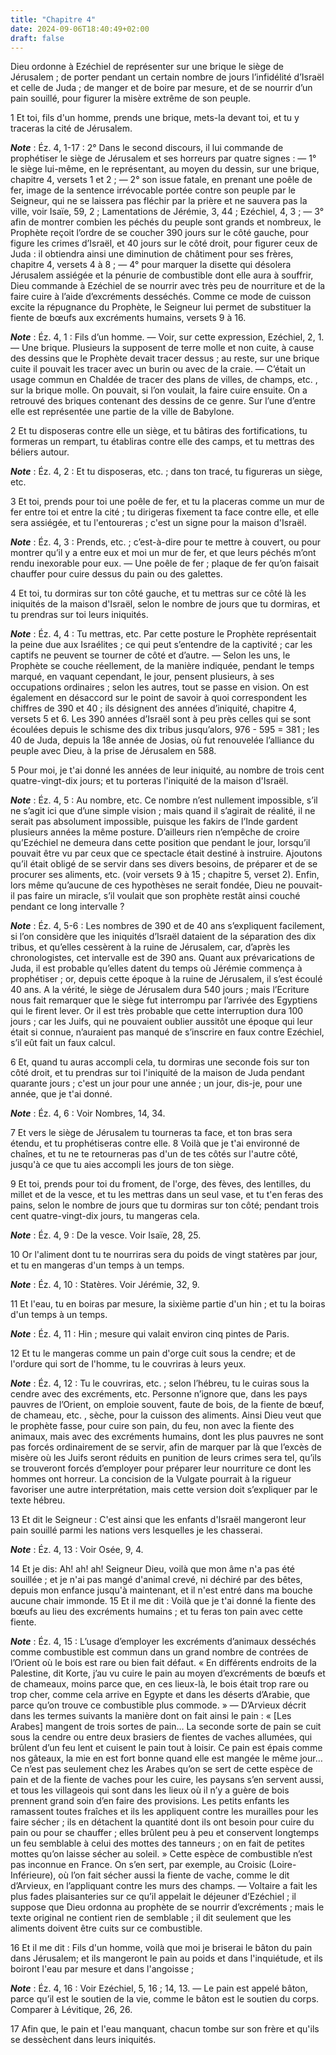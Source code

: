 ```yaml
---
title: "Chapitre 4"
date: 2024-09-06T18:40:49+02:00
draft: false
---
```



Dieu ordonne à Ezéchiel de représenter sur une brique le siège de Jérusalem ; de porter pendant un certain nombre de jours l’infidélité d’Israël et celle de Juda ; de manger et de boire par mesure, et de se nourrir d’un pain souillé, pour figurer la misère extrême de son peuple.


1 Et toi, fils d'un homme, prends une brique, mets-la devant toi, et tu y traceras la cité de Jérusalem.

***Note*** :  Éz. 4, 1-17 : 2° Dans le second discours, il lui commande de prophétiser le siège de Jérusalem et ses horreurs par quatre signes : ― 1° le siège lui-même, en le représentant, au moyen du dessin, sur une brique, chapitre 4, versets 1 et 2 ; ― 2° son issue fatale, en prenant une poêle de fer, image de la sentence irrévocable portée contre son peuple par le Seigneur, qui ne se laissera pas fléchir par la prière et ne sauvera pas la ville, voir Isaïe, 59, 2 ; Lamentations de Jérémie, 3, 44 ; Ezéchiel, 4, 3 ; ― 3° afin de montrer combien les péchés du peuple sont grands et nombreux, le Prophète reçoit l’ordre de se coucher 390 jours sur le côté gauche, pour figure les crimes d’Israël, et 40 jours sur le côté droit, pour figurer ceux de Juda : il obtiendra ainsi une diminution de châtiment pour ses frères, chapitre 4, versets 4 à 8 ; ― 4° pour marquer la disette qui désolera Jérusalem assiégée et la pénurie de combustible dont elle aura à souffrir, Dieu commande à Ezéchiel de se nourrir avec très peu de
nourriture et de la faire cuire à l’aide d’excréments desséchés. Comme ce mode de cuisson excite la répugnance du Prophète, le Seigneur lui permet de substituer la fiente de bœufs aux excréments humains, versets 9 à 16.

***Note*** :  Éz. 4, 1 : Fils d’un homme. ― Voir, sur cette expression, Ezéchiel, 2, 1. ― Une brique. Plusieurs la supposent de terre molle et non cuite, à cause des dessins que le Prophète devait tracer dessus ; au reste, sur une brique cuite il pouvait les tracer avec un burin ou avec de la craie. ― C’était un usage commun en Chaldée de tracer des plans de villes, de champs, etc. , sur la brique molle. On pouvait, si l’on voulait, la faire cuire ensuite. On a retrouvé des briques contenant des dessins de ce genre. Sur l’une d’entre elle est représentée une partie de la ville de Babylone.

2 Et tu disposeras contre elle un siège, et tu bâtiras des fortifications, tu formeras un rempart, tu établiras contre elle des camps, et tu mettras des béliers autour.

***Note*** :  Éz. 4, 2 : Et tu disposeras, etc. ; dans ton tracé, tu figureras un siège, etc.

3 Et toi, prends pour toi une poêle de fer, et tu la placeras comme un mur de fer entre toi et entre la cité ; tu dirigeras fixement ta face contre elle, et elle sera assiégée, et tu l'entoureras ; c'est un signe pour la maison d'Israël.

***Note*** :  Éz. 4, 3 : Prends, etc. ; c’est-à-dire pour te mettre à couvert, ou pour montrer qu’il y a entre eux et moi un mur de fer, et que leurs péchés m’ont rendu inexorable pour eux. ― Une poêle de fer ; plaque de fer qu’on faisait chauffer pour cuire dessus du pain ou des galettes.


4 Et toi, tu dormiras sur ton côté gauche, et tu mettras sur ce côté là les iniquités de la maison d'Israël, selon le nombre de jours que tu dormiras, et tu prendras sur toi leurs iniquités.

***Note*** :  Éz. 4, 4 : Tu mettras, etc. Par cette posture le Prophète représentait la peine due aux Israélites ; ce qui peut s’entendre de la captivité ; car les captifs ne peuvent se tourner de côté et d’autre. ― Selon les uns, le Prophète se couche réellement, de la manière indiquée, pendant le temps marqué, en vaquant cependant, le jour, pensent plusieurs, à ses occupations ordinaires ; selon les autres, tout se passe en vision. On est également en désaccord sur le point de savoir à quoi correspondent les chiffres de 390 et 40 ; ils désignent des années d’iniquité, chapitre 4, versets 5 et 6. Les 390 années d’Israël sont à peu près celles qui se sont écoulées depuis le schisme des dix tribus jusqu’alors, 976 - 595 = 381 ; les 40 de Juda, depuis la 18e année de Josias, où fut renouvelée l’alliance du peuple avec Dieu, à la prise de Jérusalem en 588.

5 Pour moi, je t'ai donné les années de leur iniquité, au nombre de trois cent quatre-vingt-dix jours; et tu porteras l'iniquité de la maison d'Israël.

***Note*** :  Éz. 4, 5 : Au nombre, etc. Ce nombre n’est nullement impossible, s’il ne s’agit ici que d’une simple vision ; mais quand il s’agirait de réalité, il ne serait pas absolument impossible, puisque les fakirs de l’Inde gardent plusieurs années la même posture. D’ailleurs rien n’empêche de croire qu’Ezéchiel ne demeura dans cette position que pendant le jour, lorsqu’il pouvait être vu par ceux que ce spectacle était destiné à instruire. Ajoutons qu’il était obligé de se servir dans ses divers besoins, de préparer et de se procurer ses aliments, etc. (voir versets 9 à 15 ; chapitre 5, verset 2). Enfin, lors même qu’aucune de ces hypothèses ne serait fondée, Dieu ne pouvait-il pas faire un miracle, s’il voulait que son prophète restât ainsi couché pendant ce long intervalle ?

***Note*** :  Éz. 4, 5-6 : Les nombres de 390 et de 40 ans s’expliquent facilement, si l’on considère que les iniquités d’Israël dataient de la séparation des dix tribus, et qu’elles cessèrent à la ruine de Jérusalem, car, d’après les chronologistes, cet intervalle est de 390 ans. Quant aux prévarications de Juda, il est probable qu’elles datent du temps où Jérémie commença à prophétiser ; or, depuis cette époque à la ruine de Jérusalem, il s’est écoulé 40 ans. A la vérité, le siège de Jérusalem dura 540 jours ; mais l’Ecriture nous fait remarquer que le siège fut interrompu par l’arrivée des Egyptiens qui le firent lever. Or il est très probable que cette interruption dura 100 jours ; car les Juifs, qui ne pouvaient oublier aussitôt une époque qui leur était si connue, n’auraient pas manqué de s’inscrire en faux contre Ezéchiel, s’il eût fait un faux calcul.

6 Et, quand tu auras accompli cela, tu dormiras une seconde fois sur ton côté droit, et tu prendras sur toi l'iniquité de la maison de Juda pendant quarante jours ; c'est un jour pour une année ; un jour, dis-je, pour une année, que je t'ai donné.

***Note*** :  Éz. 4, 6 : Voir Nombres, 14, 34.

7 Et vers le siège de Jérusalem tu tourneras ta face, et ton bras sera étendu, et tu prophétiseras contre elle. 8 Voilà que je t'ai environné de chaînes, et tu ne te retourneras pas d'un de tes côtés sur l'autre côté, jusqu'à ce que tu aies accompli les jours de ton siège.


9 Et toi, prends pour toi du froment, de l'orge, des fèves, des lentilles, du millet et de la vesce, et tu les mettras dans un seul vase, et tu t'en feras des pains, selon le nombre de jours que tu dormiras sur ton côté; pendant trois cent quatre-vingt-dix jours, tu mangeras cela.

***Note*** :  Éz. 4, 9 : De la vesce. Voir Isaïe, 28, 25.


10 Or l'aliment dont tu te nourriras sera du poids de vingt statères par jour, et tu en mangeras d'un temps à un temps.

***Note*** :  Éz. 4, 10 : Statères. Voir Jérémie, 32, 9.

11 Et l'eau, tu en boiras par mesure, la sixième partie d'un hin ; et tu la boiras d'un temps à un temps.

***Note*** :  Éz. 4, 11 : Hin ; mesure qui valait environ cinq pintes de Paris.


12 Et tu le mangeras comme un pain d'orge cuit sous la cendre; et de l'ordure qui sort de l'homme, tu le couvriras à leurs yeux.

***Note*** :  Éz. 4, 12 : Tu le couvriras, etc. ; selon l’hébreu, tu le cuiras sous la cendre avec des excréments, etc. Personne n’ignore que, dans les pays pauvres de l’Orient, on emploie souvent, faute de bois, de la fiente de bœuf, de chameau, etc. , sèche, pour la cuisson des aliments. Ainsi Dieu veut que le prophète fasse, pour cuire son pain, du feu, non avec la fiente des animaux, mais avec des excréments humains, dont les plus pauvres ne sont pas forcés ordinairement de se servir, afin de marquer par là que l’excès de misère où les Juifs seront réduits en punition de leurs crimes sera tel, qu’ils se trouveront forcés d’employer pour préparer leur nourriture ce dont les hommes ont horreur. La concision de la Vulgate pourrait à la rigueur favoriser une autre interprétation, mais cette version doit s’expliquer par le texte hébreu.

13 Et dit le Seigneur : C'est ainsi que les enfants d'Israël mangeront leur pain souillé parmi les nations vers lesquelles je les chasserai.

***Note*** :  Éz. 4, 13 : Voir Osée, 9, 4.

14 Et je dis: Ah! ah! ah! Seigneur Dieu, voilà que mon âme n'a pas été souillée ; et je n'ai pas mangé d'animal crevé, ni déchiré par des bêtes, depuis mon enfance jusqu'à maintenant, et il n'est entré dans ma bouche aucune chair immonde. 15 Et il me dit : Voilà que je t'ai donné la fiente des bœufs au lieu des excréments humains ; et tu feras ton pain avec cette fiente.

***Note*** :  Éz. 4, 15 : L’usage d’employer les excréments d’animaux desséchés comme combustible est commun dans un grand nombre de contrées de l’Orient où le bois est rare ou bien fait défaut. « En différents endroits de la Palestine, dit Korte, j’au vu cuire le pain au moyen d’excréments de bœufs et de chameaux, moins parce que, en ces lieux-là, le bois était trop rare ou trop cher, comme cela arrive en Egypte et dans les déserts d’Arabie, que parce qu’on trouve ce combustible plus commode. » ― D’Arvieux décrit dans les termes suivants la manière dont on fait ainsi le pain : « [Les Arabes] mangent de trois sortes de pain… La seconde sorte de pain se cuit sous la cendre ou entre deux brasiers de fientes de vaches allumées, qui brûlent d’un feu lent et cuisent le pain tout à loisir. Ce pain est épais comme nos gâteaux, la mie en est fort bonne quand elle est mangée le même jour… Ce n’est pas seulement chez les Arabes qu’on se sert de cette espèce de pain et de la fiente de vaches pour les cuire, les paysans s’en
servent aussi, et tous les villageois qui sont dans les lieux où il n’y a guère de bois prennent grand soin d’en faire des provisions. Les petits enfants les ramassent toutes fraîches et ils les appliquent contre les murailles pour les faire sécher ; ils en détachent la quantité dont ils ont besoin pour cuire du pain ou pour se chauffer ; elles brûlent peu à peu et conservent longtemps un feu semblable à celui des mottes des tanneurs ; on en fait de petites mottes qu’on laisse sécher au soleil. » Cette espèce de combustible n’est pas inconnue en France. On s’en sert, par exemple, au Croisic (Loire-Inférieure), où l’on fait sécher aussi la fiente de vache, comme le dit d’Arvieux, en l’appliquant contre les murs des champs. ― Voltaire a fait les plus fades plaisanteries sur ce qu’il appelait le déjeuner d’Ezéchiel ; il suppose que Dieu ordonna au prophète de se nourrir d’excréments ; mais le texte original ne contient rien de semblable ; il dit seulement que les aliments doivent être cuits sur ce combustible.


16 Et il me dit : Fils d'un homme, voilà que moi je briserai le bâton du pain dans Jérusalem; et ils mangeront le pain au poids et dans l'inquiétude, et ils boiront l'eau par mesure et dans l'angoisse ;

***Note*** :  Éz. 4, 16 : Voir Ezéchiel, 5, 16 ; 14, 13. ― Le pain est appelé bâton, parce qu’il est le soutien de la vie, comme le bâton est le soutien du corps. Comparer à Lévitique, 26, 26.

17 Afin que, le pain et l'eau manquant, chacun tombe sur son frère et qu'ils se dessèchent dans leurs iniquités.

